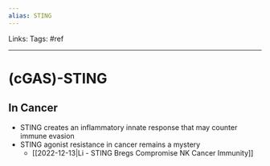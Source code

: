 ```yaml
---
alias: STING
---
```


Links:
Tags: #ref

-----

# (cGAS)-STING

## In Cancer
- STING creates an inflammatory innate response that may counter immune evasion
- STING agonist resistance in cancer remains a mystery
	- [[2022-12-13|Li - STING Bregs Compromise NK Cancer Immunity]]